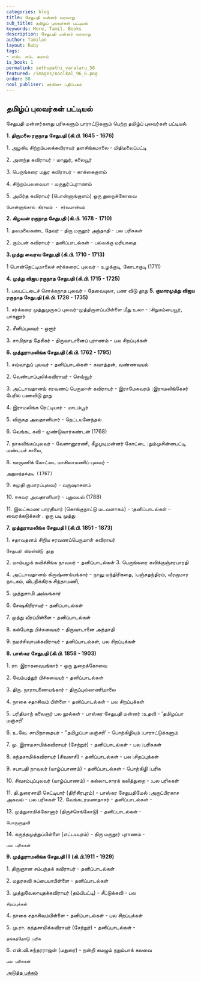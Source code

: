 ```yaml
---
categories: blog
title: சேதுபதி மன்னர் வரலாறு
sub_title: தமிழ்ப் புலவர்கள் பட்டியல்
keywords: More, Tamil, Books
description: சேதுபதி மன்னர் வரலாறு
author: Tamilan
layout: Ruby
tags:
- எஸ். எம். கமால்
is_book: 1
permalink: sethupathi_varalaru_58
featured: /images/noolkal_96_6.png
order: 58
nool_publiser: சர்மிளா பதிப்பகம்
---
```



## தமிழ்ப் புலவர்கள் பட்டியல்

சேதுபதி மன்னர்களது பரிசுகளும் பாராட்டுகளும் பெற்ற தமிழ்ப் புலவர்கள் பட்டியல்.

**1\. திருமலை ரகுநாத சேதுபதி (கி.பி. 1645 - 1676)**

1\. அழகிய சிற்றம்பலக்கவிராயர் தளசிங்கமாலை - மிதிமலைப்பட்டி

2\. அனந்த கவிராயர் - மானுர், கலையூர்

3\. பெருங்கரை மதுர கவிராயர் - காக்கைகுளம்

4\. சிற்றம்பலவையா - மருதுர்ப்புராணம்

5\. அமிர்த கவிராயர் (பொன்னாங்குளம்) ஒரு துறைக்கோவை

    
    
    பொன்னாங்கால் கிராமம் - சர்வமான்யம்
    

**2\. கிழவன் ரகுநாத சேதுபதி (கி.பி. 1678 - 1710)**

1\. தலமலைகண்ட தேவர் - திரு மருதூர் அந்தாதி - பல பரிசுகள்

2\. கும்பன் கவிராயர் - தனிப்பாடல்கள் - பல்லக்கு மரியாதை

**3.முத்து வைரவ சேதுபதி (கி.பி. 1710 - 1713)**

1 பொன்நெட்டிமாலைச் சர்க்கரைட் புலவர் - உழக்குடி, கோடாகுடி (1711)

**4\. முத்து விஜய ரகுநாத சேதுபதி (கி.பி. 1715 - 1725)**

1\. பலபட்டடைச் சொக்கநாத புலவர் - தேவையுலா, பண விடு தூது **5\. குமாரமுத்து விஜய ரகுநாத சேதுபதி (கி.பி. 1728 - 1735)**

1\. சர்க்கரை முத்துமுருகப் புலவர்-முத்திருளப்பபிள்ளை மீது உலா - :சிறுகம்பையூர், பாகனூர்

2\. சீனிப்புலவர் - ஒரூர்

3\. சாமிநாத தேசிகர் - திருவாடானைப் புராணம் - பல சிறப்புக்கள்

**6\. முத்துராமலிங்க சேதுபதி (கி.பி. 1762 - 1795)**

1\. சவ்வாதுப் புலவர் - தனிப்பாடல்கள் - சுவாத்தன், வண்ணவயல்

2\. வெண்பாப்புலிக்கவிராயர் - செவ்வூர்

3\. அட்டாவதானம் சரவணப் பெருமாள் கவிராயர் - இராமேசுவரம் :இராமலிங்கேசர் பேரில் பணவிடு தூது

4\. இராமலிங்க ரெட்டியார் - மாடம்பூர்

5\. விருகத அவதானியார் - நெட்டயனேந்தல்

6\. வெங்கட கவி - முண்டுவார்கண்டன் (1768)

7\. நாகலிங்கப்புலவர் - வேளானூரணி, கீழமுடிமன்னர் கோட்டை :தும்முசின்னபட்டி, மண்டபச் சாலை,

8\. ஊருணிக் கோட்டை மாசிலாமணிப் புலவர் -

    
    
    அனுமந்தக்குடி (1767)
    

9\. கமுதி குமாரப்புலவர் - வருஷாசனம்

10\. ஈசுவர அவதானியார் - புதுவயல் (1788)

11\. இலட்சுமண பாரதியார் (கொங்குநாட்டு மடவளாகம்) - :தனிப்பாடல்கள் - வைரக்கடுக்கன் . ஒரு படி முத்து

**7\. முத்துராமலிங்க சேதுபதி I (கி.பி. 1851 - 1873)**

1\. சதாவதனம் சிறிய சரவணப்பெருமாள் கவிராயர்

    
    
    சேதுபதி விறலிவிடு தூது
    

2\. மாம்பழக் கவிச்சிங்க நாவலர் - தனிப்பாடல்கள் 3. பெருங்கரை கவிக்குஞ்சரபாரதி

4\. அட்டாவதானம் கிருஷ்ணய்யங்கார் - நாலு மந்திரிகதை, :பஞ்சதந்திரம், வீரகுமார நாடகம், விடநிக்கிரக சிந்தாமணி,

5\. முத்துசாமி அய்யங்கார்

6\. சேஷகிரிராயர் - தனிப்பாடல்கள்

7\. முத்து வீரப்பிள்ளை - தனிப்பாடல்கள்

8\. கல்போது பிச்சுவையர் - திருவாடானை அந்தாதி

9\. நமச்சிவாயக்கவிராயர் - தனிப்பாடல்கள், பல சிறப்புக்கள்

**8\. பாஸ்கர சேதுபதி (கி.பி. 1858 - 1903)**

1\. ரா. இராகவையங்கார் - ஒரு துறைக்கோவை

2\. வேம்பத்துர் பிச்சுவையர் - தனிப்பாடல்கள்

3\. திரு. நாராயணையங்கார் - திருப்புல்லாணிமாலை

4\. நாகை சதாசிவம் பிள்ளை - தனிப்பாடல்கள் - பல சிறப்புக்கள்

5\. பரிதிமாற் கலைஞர் பல நூல்கள் - பாஸ்கர சேதுபதி மன்னர் :உதவி - ‘தமிழப்பா மஞ்சரி’

6\. உ.வே. சாமிநாதையர் - “தமிழப்பா மஞ்சரி’ - பொற்கிழியும் :பாராட்டுக்களும்

7\. மு. இராமசாமிக்கவிராயர் (சேற்றுர்) - தனிப்பாடல்கள் - பல :பரிசுகள்

8\. கந்தசாமிக்கவிராயர் (சிவகாசி) - தனிப்பாடல்கள் - பல :சிறப்புக்கள்

9\. சபாபதி நாவலர் (யாழ்ப்பாணம்) - தனிப்பாடல்கள் - பொற்கிழி :பரிசு

10\. சிவசம்புப்புலவர் (யாழ்ப்பாணம்) - கல்லாடசாரக் கலித்துறை - :பல பரிசுகள்

11\. தி.துரைசாமி செட்டியார் (திரிசிரபுரம்) - பாஸ்கர சேதுபதிமேல் :அருட்பிரகாச அகவல் - பல பரிசுகள் 12. வேங்கடரமணதாசர் - தனிப்பாடல்கள் -

13\. முத்துசாமிக்கோனார் (திருச்செங்கோடு) - தனிப்பாடல்கள் -

    
    
    பொருளுதவி
    

14\. கருத்தமுத்துப்பிள்ளை (எட்டயபுரம்) - திரு மருதூர் புராணம் -

    
    
    பல பரிசுகள்
    

**9\. முத்துராமலிங்க சேதுபதி III (கி.பி.1911 - 1929)**

1\. திருஞான சம்பந்தக் கவிராயர் - தனிப்பாடல்கள்

2\. மதுரகவி சுப்பையாபிள்ளை - தனிப்பாடல்கள்

3\. முத்துவேலாயுதக்கவிராயர் (தம்பிபட்டி) - சீட்டுக்கவி - பல

    
    
    சிறப்புக்கள்
    

4\. நாகை சதாசிவம்பிள்ளை - தனிப்பாடல்கள் - பல சிறப்புக்கள்

5\. மு.ரா. கந்தசாமிக்கவிராயர் (சேற்றுர்) - தனிப்பாடல்கள் -

    
    
    தங்கத்தோடு பரிசு
    

6\. என்.வி.சுந்தரராஜன் (மதுரை) - நன்றி கமழும் நறும்பாக் கலவை

    
    
    பல பரிசுகள் ﻿﻿
    

[அடுத்த பக்கம்](sethupathi_varalaru_59)